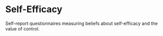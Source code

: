 # Self-Efficacy

Self-report questionnaires measuring beliefs about self-efficacy and the value of control.
